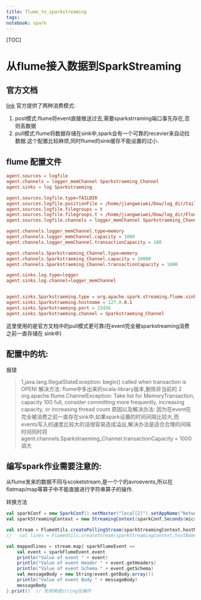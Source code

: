 ```yaml
---
title: flume_to_sparkstreaming
tags: 
notebook: spark
---
```


[TOC]

# 从flume接入数据到SparkStreaming

## 官方文档

[link](https://spark.apache.org/docs/1.6.3/streaming-flume-integration.html)
官方提供了两种消费模式:

1. post模式:flume将event直接推送过去,需要sparkstrraming端口事先存在,否则丢数据
1. pull模式:flume将数据存储在sink中,spark会有一个可靠的recevier来自动拉数据.这个配置比较麻烦,同时flume的sink缓存不能设置的过小.

## flume 配置文件

``` conf
agent.sources = logfile
agent.channels = logger_memChannel Sparkstraeming_Channel
agent.sinks = log Sparkstraeming

agent.sources.logfile.type=TAILDIR
agent.sources.logfile.positionFile = /home/jiangweiwei/Dow/log_dir/taildir_position.json
agent.sources.logfile.filegroups = t
agent.sources.logfile.filegroups.t = /home/jiangweiwei/Dow/log_dir/Flume_data.csv
agent.sources.logfile.channels = logger_memChannel Sparkstraeming_Channel

agent.channels.logger_memChannel.type=memory
agent.channels.logger_memChannel.capacity = 1000
agent.channels.logger_memChannel.transactionCapacity = 100

agent.channels.Sparkstraeming_Channel.type=memory
agent.channels.Sparkstraeming_Channel.capacity = 10000
agent.channels.Sparkstraeming_Channel.transactionCapacity = 1000

agent.sinks.log.type=logger
agent.sinks.log.channel=logger_memChannel


agent.sinks.Sparkstraeming.type = org.apache.spark.streaming.flume.sink.SparkSink
agent.sinks.Sparkstraeming.hostname = 127.0.0.1
agent.sinks.Sparkstraeming.port = 23456
agent.sinks.Sparkstraeming.channel = Sparkstraeming_Channel
```

这里使用的是官方文档中的pull模式更可靠(在event完全被sparkstreaming消费之前一直存储在 sink中)

## 配置中的坑:

报错

> 1,java.lang.IllegalStateException: begin() called when transaction is OPEN!
解决方法:
flume中多出来的scala-library版本,删除非当前的
>2 org.apache.flume.ChannelException: Take list for MemoryTransaction, capacity 100 full, consider committing more frequently, increasing capacity, or increasing thread count
原因以及解决办法:
因为在event在完全被消费之前一直存在sink中,如果spark设置的时间间隔比较大,而events写入的速度比较大的话很容易造成溢出,解决办法是适合合理的间隔时间同时将agent.channels.Sparkstraeming_Channel.transactionCapacity = 1000调大

## 编写spark作业需要注意的:

从flume发来的数据不同与scoketstream,是一个个的avroevents,所以在flatmap/map等算子中不能直接进行字符串算子的操作.

转换方法

``` scala
val sparkConf = new SparkConf().setMaster("local[2]").setAppName("NetworkWordCount")
val sparkStreamingContext = new StreamingContext(sparkConf,Seconds(microBatchTime))

val stream = FlumeUtils.createPollingStream(sparkStreamingContext,hostName,port)
//   val lines = FlumeUtils.createStream(sparkStreamingContext,hostName,port)  直接push用这个

val mappedlines = stream.map{ sparkFlumeEvent =>
    val event = sparkFlumeEvent.event
    println("Value of event " + event)
    println("Value of event Header " + event.getHeaders)
    println("Value of event Schema " + event.getSchema)
    val messageBody = new String(event.getBody.array())
    println("Value of event Body " + messageBody)
    messageBody
}.print()  // 先转换成string在操作
```

